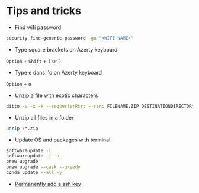 # Tips and tricks

* Find wifi password

```bash
security find-generic-password -ga "<WIFI NAME>"
```

* Type square brackets on Azerty keyboard

`Option` + `Shift` + `(` or `)`

* Type e dans l'o on Azerty keyboard

`Option` + `o`

* [Unzip a file with exotic characters](https://github.com/CocoaPods/CocoaPods/issues/7711)

```bash
ditto -V -x -k --sequesterRsrc --rsrc FILENAME.ZIP DESTINATIONDIRECTORY
```

* Unzip all files in a folder

```bash
unzip \*.zip
```

* Update OS and packages with terminal


```bash
softwareupdate -l
softwareupdate -i -a
brew upgrade
brew upgrade --cask --greedy
conda update --all -y
```

* [Permanently add a ssh key](https://stackoverflow.com/questions/3466626/how-to-permanently-add-a-private-key-with-ssh-add-on-ubuntu)

